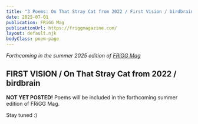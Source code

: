 ```yaml
---
title: "3 Poems: On That Stray Cat from 2022 / First Vision / birdbrain"
date: 2025-07-01
publication: FRiGG Mag
publicationUrl: https://friggmagazine.com/
layout: default.njk
bodyClass: poem-page
---
```


<div class="essay-content">
  
*Forthcoming in the summer 2025 edition of [FRiGG Mag](https://friggmagazine.com/)*
## **FIRST VISION / On That Stray Cat from 2022 / birdbrain** 

</div>

<div class="poem-content">
 
**NOT YET POSTED!**
Poems will be 
included in the 
forthcoming 
summer edition 
of FRiGG Mag.

Stay tuned :)

</div>
